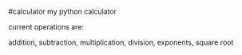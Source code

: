 #calculator
my python calculator


current operations are:

addition,
subtraction,
multiplication,
division,
exponents,
square root
